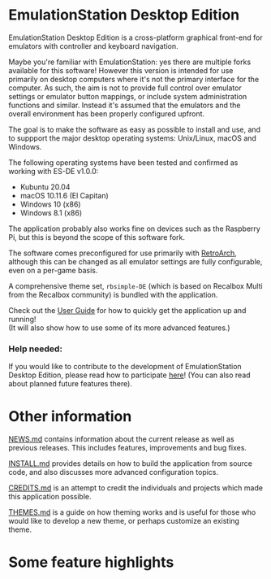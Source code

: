 EmulationStation Desktop Edition
================================

EmulationStation Desktop Edition is a cross-platform graphical front-end for emulators with controller and keyboard navigation.

Maybe you're familiar with EmulationStation: yes there are multiple forks available for this software! However this version is intended for use primarily on desktop computers where it's not the primary interface for the computer. As such, the aim is not to provide full control over emulator settings or emulator button mappings, or include system administration functions and similar. Instead it's assumed that the emulators and the overall environment has been properly configured upfront.

The goal is to make the software as easy as possible to install and use, and to suppport the major desktop operating systems: Unix/Linux, macOS and Windows.

The following operating systems have been tested and confirmed as working with ES-DE v1.0.0:

* Kubuntu 20.04
* macOS 10.11.6 (El Capitan)
* Windows 10 (x86)
* Windows 8.1 (x86)

The application probably also works fine on devices such as the Raspberry Pi, but this is beyond the scope of this software fork.

The software comes preconfigured for use primarily with [RetroArch](https://www.retroarch.com), although this can be changed as all emulator settings are fully configurable, even on a per-game basis.

A comprehensive theme set, `rbsimple-DE` (which is based on Recalbox Multi from the Recalbox community) is bundled with the application.

Check out the [User Guide](USERGUIDE.md) for how to quickly get the application up and running! \
(It will also show how to use some of its more advanced features.)


### Help needed:

If you would like to contribute to the development of EmulationStation Desktop Edition, please read how to participate [here](CONTRIBUTING.md)! (You can also read about planned future features there).


Other information
=================

[NEWS.md](NEWS.md) contains information about the current release as well as previous releases. This includes features, improvements and bug fixes.

[INSTALL.md](INSTALL.md) provides details on how to build the application from source code, and also discusses more advanced configuration topics.

[CREDITS.md](CREDITS.md) is an attempt to credit the individuals and projects which made this application possible.

[THEMES.md](THEMES.md) is a guide on how theming works and is useful for those who would like to develop a new theme, or perhaps customize an existing theme.

Some feature highlights
=======================
